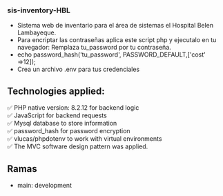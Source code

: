 ### sis-inventory-HBL
- Sistema web de inventario para el área de sistemas el Hospital Belen Lambayeque.
- Para encriptar las contraseñas aplica este script php y ejecutalo en tu navegador: Remplaza tu_password por tu contraseña.
- echo password_hash('tu_password', PASSWORD_DEFAULT,['cost' =>12]);
- Crea un archivo .env para tus credenciales

## Technologies applied:
✅ PHP native version: 8.2.12 for backend logic  
✅ JavaScript for backend requests  
✅ Mysql database to store information  
✅ password_hash for password encryption  
✅ vlucas/phpdotenv to work with virtual environments  
✅ The MVC software design pattern was applied.  

## Ramas
- main: development  
